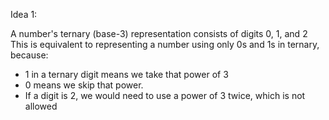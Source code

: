Idea 1:

A number's ternary (base-3) representation consists of digits 0, 1, and 2
This is equivalent to representing a number using only 0s and 1s in ternary, because:

- 1 in a ternary digit means we take that power of 3
- 0 means we skip that power.
- If a digit is 2, we would need to use a power of 3 twice, which is not allowed